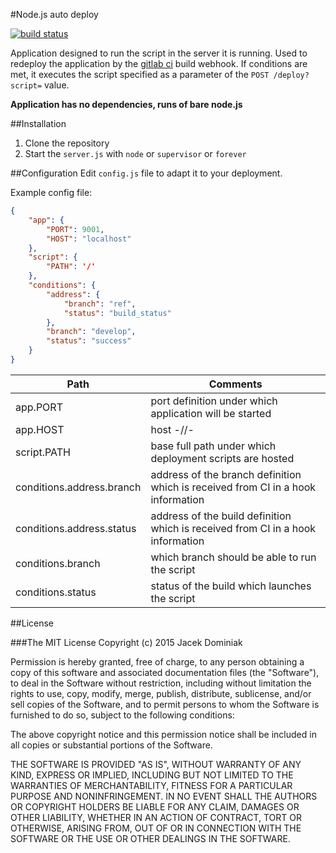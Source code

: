 #Node.js auto deploy

[![build status](http://ci.jacekdominiak.com/projects/11/status.png?ref=master)](http://ci.jacekdominiak.com/projects/11?ref=master)

Application designed to run the script in the server it is running. Used to redeploy the application by the [gitlab ci](https://about.gitlab.com/gitlab-ci/) build webhook. If conditions are met, it executes the script specified as a parameter of the `POST /deploy?script=` value.

**Application has no dependencies, runs of bare node.js**

##Installation
1. Clone the repository
1. Start the `server.js` with `node` or `supervisor` or `forever`

##Configuration
Edit `config.js` file to adapt it to your deployment.

Example config file:
```json
{
    "app": {
        "PORT": 9001,
        "HOST": "localhost"
    },
    "script": {
        "PATH": '/'
    },
    "conditions": {
        "address": {
            "branch": "ref",
            "status": "build_status"
        },
        "branch": "develop",
        "status": "success"
    }
}
```

|Path|Comments|
|----|--------|
|app.PORT|port definition under which application will be started|
|app.HOST|host -//-|
|script.PATH|base full path under which deployment scripts are hosted|
|conditions.address.branch|address of the branch definition which is received from CI in a hook information|
|conditions.address.status|address of the build definition which is received from CI in a hook information|
|conditions.branch|which branch should be able to run the script|
|conditions.status|status of the build which launches the script|

##License

###The MIT License
Copyright (c) 2015 Jacek Dominiak

Permission is hereby granted, free of charge, to any person obtaining a copy
of this software and associated documentation files (the "Software"), to deal
in the Software without restriction, including without limitation the rights
to use, copy, modify, merge, publish, distribute, sublicense, and/or sell
copies of the Software, and to permit persons to whom the Software is
furnished to do so, subject to the following conditions:

The above copyright notice and this permission notice shall be included in
all copies or substantial portions of the Software.

THE SOFTWARE IS PROVIDED "AS IS", WITHOUT WARRANTY OF ANY KIND, EXPRESS OR
IMPLIED, INCLUDING BUT NOT LIMITED TO THE WARRANTIES OF MERCHANTABILITY,
FITNESS FOR A PARTICULAR PURPOSE AND NONINFRINGEMENT. IN NO EVENT SHALL THE
AUTHORS OR COPYRIGHT HOLDERS BE LIABLE FOR ANY CLAIM, DAMAGES OR OTHER
LIABILITY, WHETHER IN AN ACTION OF CONTRACT, TORT OR OTHERWISE, ARISING FROM,
OUT OF OR IN CONNECTION WITH THE SOFTWARE OR THE USE OR OTHER DEALINGS IN
THE SOFTWARE.
